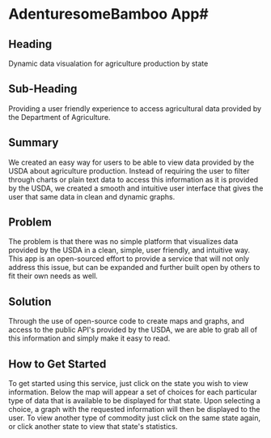 # AdenturesomeBamboo App#
 
## Heading ##
Dynamic data visualation for agriculture production by state

## Sub-Heading ##
Providing a user friendly experience to access agricultural data provided by the Department of Agriculture. 

## Summary ##

We created an easy way for users to be able to view data provided by the USDA about agriculture production. Instead of requiring the user to filter through charts or plain text data to access this information as it is provided by the USDA, we created a smooth and intuitive user interface that gives the user that same data in clean and dynamic graphs.

## Problem ##

The problem is that there was no simple platform that visualizes data provided by the USDA in a clean, simple, user friendly, and intuitive way. This app is an open-sourced effort to provide a service that will not only address this issue, but can be expanded and further built open by others to fit their own needs as well.

## Solution ##

Through the use of open-source code to create maps and graphs, and access to the public API's provided by the USDA, we are able to grab all of this information and simply make it easy to read.  

## How to Get Started ##

To get started using this service, just click on the state you wish to view information. Below the map will appear a set of choices for each particular type of data that is available to be displayed for that state. Upon selecting a choice, a graph with the requested information will then be displayed to the user. To view another type of commodity just click on the same state again, or click another state to view that state's statistics.
